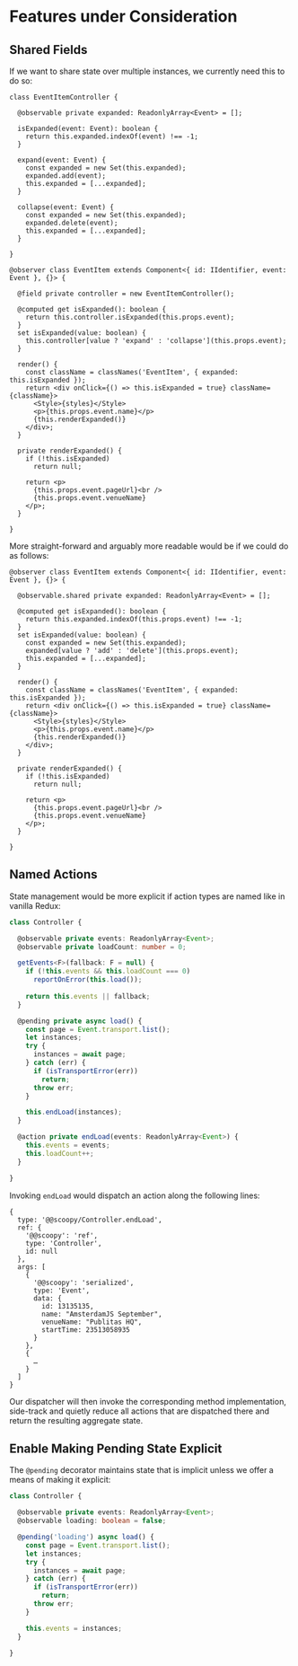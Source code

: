 # Features under Consideration

## Shared Fields

If we want to share state over multiple instances, we currently need this to do so:

```tsx
class EventItemController {

  @observable private expanded: ReadonlyArray<Event> = [];

  isExpanded(event: Event): boolean {
    return this.expanded.indexOf(event) !== -1;
  }

  expand(event: Event) {
    const expanded = new Set(this.expanded);
    expanded.add(event);
    this.expanded = [...expanded];
  }

  collapse(event: Event) {
    const expanded = new Set(this.expanded);
    expanded.delete(event);
    this.expanded = [...expanded];
  }

}

@observer class EventItem extends Component<{ id: IIdentifier, event: Event }, {}> {

  @field private controller = new EventItemController();

  @computed get isExpanded(): boolean {
    return this.controller.isExpanded(this.props.event);
  }
  set isExpanded(value: boolean) {
    this.controller[value ? 'expand' : 'collapse'](this.props.event);
  }

  render() {
    const className = classNames('EventItem', { expanded: this.isExpanded });
    return <div onClick={() => this.isExpanded = true} className={className}>
      <Style>{styles}</Style>
      <p>{this.props.event.name}</p>
      {this.renderExpanded()}
    </div>;
  }

  private renderExpanded() {
    if (!this.isExpanded)
      return null;
    
    return <p>
      {this.props.event.pageUrl}<br />
      {this.props.event.venueName}
    </p>;
  }

}
```

More straight-forward and arguably more readable would be if we could do as follows:

```tsx
@observer class EventItem extends Component<{ id: IIdentifier, event: Event }, {}> {

  @observable.shared private expanded: ReadonlyArray<Event> = [];

  @computed get isExpanded(): boolean {
    return this.expanded.indexOf(this.props.event) !== -1;
  }
  set isExpanded(value: boolean) {
    const expanded = new Set(this.expanded);
    expanded[value ? 'add' : 'delete'](this.props.event);
    this.expanded = [...expanded];
  }

  render() {
    const className = classNames('EventItem', { expanded: this.isExpanded });
    return <div onClick={() => this.isExpanded = true} className={className}>
      <Style>{styles}</Style>
      <p>{this.props.event.name}</p>
      {this.renderExpanded()}
    </div>;
  }

  private renderExpanded() {
    if (!this.isExpanded)
      return null;
    
    return <p>
      {this.props.event.pageUrl}<br />
      {this.props.event.venueName}
    </p>;
  }

}
```

## Named Actions

State management would be more explicit if action types are named like in vanilla Redux:

```ts
class Controller {

  @observable private events: ReadonlyArray<Event>;
  @observable private loadCount: number = 0;

  getEvents<F>(fallback: F = null) {
    if (!this.events && this.loadCount === 0)
      reportOnError(this.load());
    
    return this.events || fallback;
  }

  @pending private async load() {
    const page = Event.transport.list();
    let instances;
    try {
      instances = await page;
    } catch (err) {
      if (isTransportError(err))
        return;
      throw err;
    }

    this.endLoad(instances);
  }

  @action private endLoad(events: ReadonlyArray<Event>) {
    this.events = events;
    this.loadCount++;
  }

}
```

Invoking `endLoad` would dispatch an action along the following lines:

```
{
  type: '@@scoopy/Controller.endLoad',
  ref: {
    '@@scoopy': 'ref',
    type: 'Controller',
    id: null
  },
  args: [
    {
      '@@scoopy': 'serialized',
      type: 'Event',
      data: {
        id: 13135135,
        name: "AmsterdamJS September",
        venueName: "Publitas HQ",
        startTime: 23513058935
      }
    },
    {
      …
    }
  ]
}
```

Our dispatcher will then invoke the corresponding method implementation, side-track and quietly reduce all actions that are dispatched there and return the resulting aggregate state.


## Enable Making Pending State Explicit

The `@pending` decorator maintains state that is implicit unless we offer a means of making it explicit:

```ts
class Controller {

  @observable private events: ReadonlyArray<Event>;
  @observable loading: boolean = false;

  @pending('loading') async load() {
    const page = Event.transport.list();
    let instances;
    try {
      instances = await page;
    } catch (err) {
      if (isTransportError(err))
        return;
      throw err;
    }

    this.events = instances;
  }

}
```
